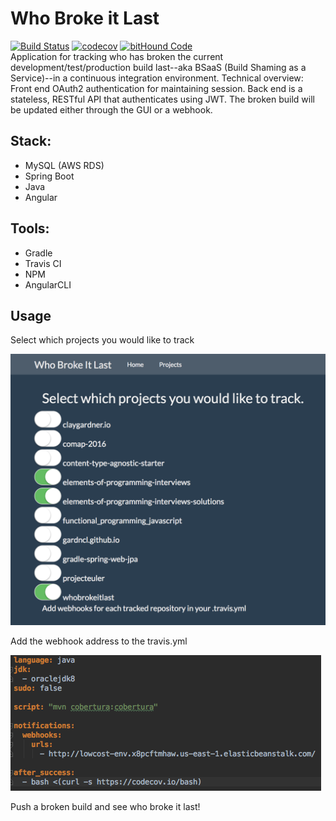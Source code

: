 # Who Broke it Last 
[![Build Status](https://travis-ci.org/gardncl/whobrokeitlast.svg?branch=master)](https://travis-ci.org/gardncl/whobrokeitlast) [![codecov](https://codecov.io/gh/gardncl/whobrokeitlast/branch/master/graph/badge.svg)](https://codecov.io/gh/gardncl/whobrokeitlast) [![bitHound Code](https://www.bithound.io/github/gardncl/whobrokeitlast/badges/code.svg)](https://www.bithound.io/github/gardncl/whobrokeitlast)  
Application for tracking who has broken the current development/test/production build last--aka BSaaS (Build Shaming as a Service)--in a continuous integration environment. Technical overview: Front end OAuth2 authentication for maintaining session. Back end is a stateless, RESTful API that authenticates using JWT. The broken build will be updated either through the GUI or a webhook.

## Stack:  
* MySQL (AWS RDS)  
* Spring Boot  
* Java   
* Angular

## Tools:  
* Gradle  
* Travis CI  
* NPM
* AngularCLI


## Usage

Select which projects you would like to track

![alt text](./project-list.png "Project Page")

Add the webhook address to the travis.yml

![alt text](./travis-yml.png "Travis-CI")



Push a broken build and see who broke it last!
